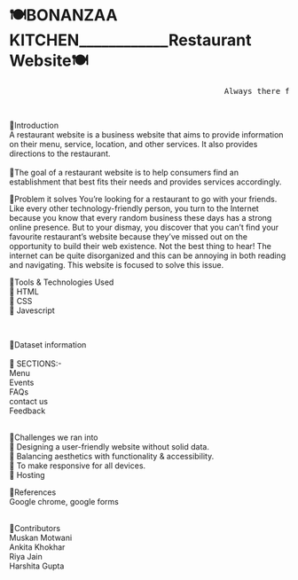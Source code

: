 #                                              🍽BONANZAA KITCHEN____________Restaurant Website🍽 <br> 
 <pre>                                              Always there for your cravings.....             </pre><br>        
  
🧁Introduction    <br />
  A restaurant website is a business website that aims to provide information on their menu, service, location, and other services. It also provides directions to       the restaurant. <br />                        
🥕The goal of a restaurant website is to help consumers find an establishment that best fits their needs and provides services accordingly.             


🧁Problem it solves
  You’re looking for a restaurant to go with your friends. Like every other technology-friendly person, you turn to the Internet because you know that every random       business these days has a strong online presence. But to your dismay, you discover that you can’t find your favourite restaurant’s website because they’ve missed out   on the opportunity to build their web existence. Not the best thing to hear!
  The internet can be quite disorganized and this can be annoying in both reading and navigating. This website is focused to solve this issue. 
<br />

🧁Tools & Technologies Used <br />
 🥕  HTML   <br>
 🥕 CSS    <br>
 🥕 Javescript

<br />
                                                                                                                                                                       
                                                                                                                                                                       
🧁Dataset information  <br />                                                                                                                                     
   🥕 SECTIONS:-   <br />
       Menu          <br />
       Events         <br />
       FAQs      <br />
       contact us      <br />
       Feedback           <br />
 <br /> 
 
 🧁Challenges we ran into      <br />
    🥕 Designing a user-friendly website without solid data.      <br />
    🥕 Balancing aesthetics with functionality & accessibility.        <br />
    🥕 To make responsive for all devices.            <br />
    🥕 Hosting                      <br />
 
<!--   ✅ HOME PAGE: 
 <p align="center">
<img src="https://user-images.githubusercontent.com/116656940/211190148-0fdf3763-4c29-474b-b4a2-bd5bbb46d3c1.jpeg" height="400">
 </p>
 
  <p align="center">
<img src="https://user-images.githubusercontent.com/116656940/211190204-b8c325e2-f46e-490a-97c2-66eeec75a21b.jpeg" height="400">
  </p>
  
  
   ✅Category of books: 
  <p align="center"> 
<img src="https://user-images.githubusercontent.com/116656940/211190319-545b15dc-f336-4677-9664-1a7589f01ed5.jpeg" height="400">
 </p>
       
   ✅List of books:     
   <p align="center"> 
<img src="https://user-images.githubusercontent.com/116656940/211190466-0d385138-69c3-4a99-8b51-6584692ce6cd.jpeg" height="400">
  </p>
  
   ✅Link to buy:  
  <p align="center">
<img src="https://user-images.githubusercontent.com/116656940/211190475-62db8eba-7393-48eb-bc9e-6bea3df10356.jpeg" height="400">

 </p> -->


🧁References    <br />
  Google chrome, google forms


<br />                                                                                                                                                                           
🧁Contributors<br>
  Muskan Motwani   <br />
  Ankita Khokhar   <br />
  Riya Jain       <br />
  Harshita Gupta      <br />








